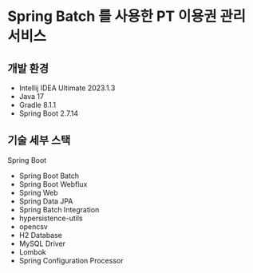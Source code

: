 # Spring Batch 를 사용한 PT 이용권 관리 서비스

## 개발 환경

* Intellij IDEA Ultimate 2023.1.3
* Java 17
* Gradle 8.1.1
* Spring Boot 2.7.14

## 기술 세부 스택

Spring Boot

* Spring Boot Batch
* Spring Boot Webflux
* Spring Web
* Spring Data JPA
* Spring Batch Integration
* hypersistence-utils
* opencsv
* H2 Database
* MySQL Driver
* Lombok
* Spring Configuration Processor
